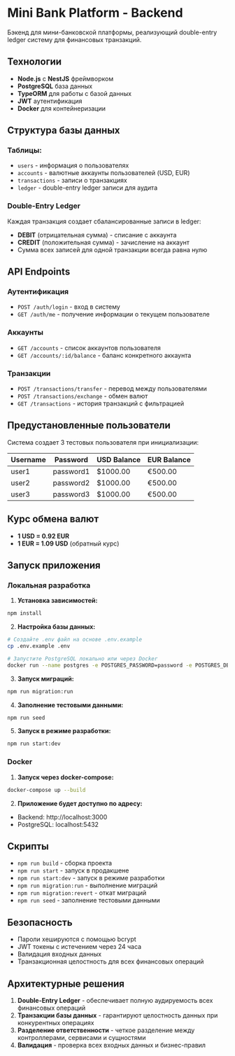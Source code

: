 # Mini Bank Platform - Backend

Бэкенд для мини-банковской платформы, реализующий double-entry ledger систему
для финансовых транзакций.

## Технологии

- **Node.js** с **NestJS** фреймворком
- **PostgreSQL** база данных
- **TypeORM** для работы с базой данных
- **JWT** аутентификация
- **Docker** для контейнеризации

## Структура базы данных

### Таблицы:

- `users` - информация о пользователях
- `accounts` - валютные аккаунты пользователей (USD, EUR)
- `transactions` - записи о транзакциях
- `ledger` - double-entry ledger записи для аудита

### Double-Entry Ledger

Каждая транзакция создает сбалансированные записи в ledger:

- **DEBIT** (отрицательная сумма) - списание с аккаунта
- **CREDIT** (положительная сумма) - зачисление на аккаунт
- Сумма всех записей для одной транзакции всегда равна нулю

## API Endpoints

### Аутентификация

- `POST /auth/login` - вход в систему
- `GET /auth/me` - получение информации о текущем пользователе

### Аккаунты

- `GET /accounts` - список аккаунтов пользователя
- `GET /accounts/:id/balance` - баланс конкретного аккаунта

### Транзакции

- `POST /transactions/transfer` - перевод между пользователями
- `POST /transactions/exchange` - обмен валют
- `GET /transactions` - история транзакций с фильтрацией

## Предустановленные пользователи

Система создает 3 тестовых пользователя при инициализации:

| Username | Password  | USD Balance | EUR Balance |
| -------- | --------- | ----------- | ----------- |
| user1    | password1 | $1000.00    | €500.00     |
| user2    | password2 | $1000.00    | €500.00     |
| user3    | password3 | $1000.00    | €500.00     |

## Курс обмена валют

- **1 USD = 0.92 EUR**
- **1 EUR = 1.09 USD** (обратный курс)

## Запуск приложения

### Локальная разработка

1. **Установка зависимостей:**

```bash
npm install
```

2. **Настройка базы данных:**

```bash
# Создайте .env файл на основе .env.example
cp .env.example .env

# Запустите PostgreSQL локально или через Docker
docker run --name postgres -e POSTGRES_PASSWORD=password -e POSTGRES_DB=mini_bank -p 5432:5432 -d postgres:latest
```

3. **Запуск миграций:**

```bash
npm run migration:run
```

4. **Заполнение тестовыми данными:**

```bash
npm run seed
```

5. **Запуск в режиме разработки:**

```bash
npm run start:dev
```

### Docker

1. **Запуск через docker-compose:**

```bash
docker-compose up --build
```

2. **Приложение будет доступно по адресу:**

- Backend: http://localhost:3000
- PostgreSQL: localhost:5432

## Скрипты

- `npm run build` - сборка проекта
- `npm run start` - запуск в продакшене
- `npm run start:dev` - запуск в режиме разработки
- `npm run migration:run` - выполнение миграций
- `npm run migration:revert` - откат миграций
- `npm run seed` - заполнение тестовыми данными

## Безопасность

- Пароли хешируются с помощью bcrypt
- JWT токены с истечением через 24 часа
- Валидация входных данных
- Транзакционная целостность для всех финансовых операций

## Архитектурные решения

1. **Double-Entry Ledger** - обеспечивает полную аудируемость всех финансовых
   операций
2. **Транзакции базы данных** - гарантируют целостность данных при конкурентных
   операциях
3. **Разделение ответственности** - четкое разделение между контроллерами,
   сервисами и сущностями
4. **Валидация** - проверка всех входных данных и бизнес-правил
